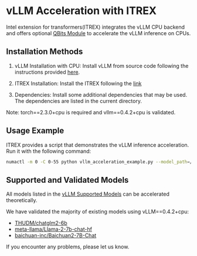 # vLLM Acceleration with ITREX

Intel extension for transformers(ITREX) integrates the vLLM CPU backend and offers optional [QBits Module](../../docs/qbits.md) to accelerate the vLLM inference on CPUs.

## Installation Methods

1. vLLM Installation with CPU: Install vLLM from source code following the instructions provided [here](https://docs.vllm.ai/en/latest/getting_started/cpu-installation.html).

2. ITREX Installation: Install the ITREX following the [link](../../docs/get_started.md)

3. Dependencies: Install some additional dependencies that may be used. The dependencies are listed in the current directory.

Note: torch==2.3.0+cpu is required and vllm==0.4.2+cpu is validated.

## Usage Example

ITREX provides a script that demonstrates the vLLM inference acceleration. Run it with the following command:
```bash
numactl -m 0 -C 0-55 python vllm_acceleration_example.py --model_path=/home/model/chatglm2-6b --prompt=你好
```

## Supported and Validated Models
All models listed in the [vLLM Supported Models](https://docs.vllm.ai/en/latest/models/supported_models.html) can be accelerated theoretically.

We have validated the majority of existing models using vLLM==0.4.2+cpu:
* [THUDM/chatglm2-6b](https://hf-mirror.com/THUDM/chatglm2-6b)
* [meta-llama/Llama-2-7b-chat-hf](https://hf-mirror.com/meta-llama/Llama-2-7b-chat-hf)
* [baichuan-inc/Baichuan2-7B-Chat](https://hf-mirror.com/baichuan-inc/Baichuan2-7B-Chat)

If you encounter any problems, please let us know.
